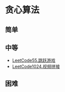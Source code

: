 # 贪心算法
## 简单
## 中等
- [LeetCode55.跳跃游戏](docs/LeetCode55.跳跃游戏.md)
- [LeetCode1024.视频拼接](docs/LeetCode1024.视频拼接.md)
## 困难